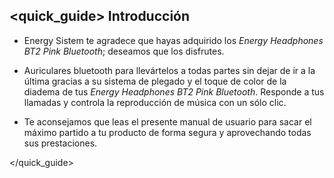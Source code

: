 ## <quick_guide> Introducción

* Energy Sistem te agradece que hayas adquirido los *Energy Headphones BT2 Pink Bluetooth*; deseamos que los disfrutes.

* Auriculares bluetooth para llevártelos a todas partes sin dejar de ir a la última gracias a su sistema de plegado y el toque de color de la diadema de tus *Energy Headphones BT2 Pink Bluetooth*. Responde a  tus llamadas y controla la reproducción de música con un sólo clic.

* Te aconsejamos que leas el presente manual de usuario para sacar el máximo partido a tu producto de forma segura y aprovechando todas sus prestaciones.

</quick_guide>
